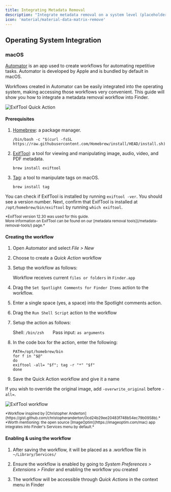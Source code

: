 ```yaml
---
title: Integrating Metadata Removal
description: "Integrate metadata removal on a system level (placeholder desc.)"
icon: 'material/material-data-matrix-remove'
---
```


## Operating System Integration

### macOS

[Automator](https://support.apple.com/guide/automator/welcome/mac) is an app used to create workflows for automating repetitive tasks. Automator is developed by Apple and is bundled by default in macOS.

Workflows created in Automator can be easily integrated into the operating system, making accessing those workflows very convenient. This guide will show you how to integrate a metadata removal workflow into Finder.

![ExifTool Quick Action](/assets/img/integrating-metadata-removal/preview-macos.jpg)

#### Prerequisites

1. [Homebrew](https://brew.sh): a package manager.

	```
	/bin/bash -c "$(curl -fsSL https://raw.githubusercontent.com/Homebrew/install/HEAD/install.sh)"
	```
	
2. [ExifTool](https://exiftool.org): a tool for viewing and manipulating image, audio, video, and PDF metadata.

	```
	brew install exiftool
	```

3. [Tag](https://github.com/jdberry/tag/): a tool to manipulate tags on macOS.

	```
	brew install tag
	```

You can check if ExifTool is installed by running `exiftool -ver`. You should see a version number. Next, confirm that ExifTool is installed at `/opt/homebrew/bin/exiftool` by running `which exiftool`.

<small>
*ExifTool version 12.30 was used for this guide.
<br>
More information on ExifTool can be found on our [metadata removal tools](/metadata-removal-tools/) page.*
</small>

#### Creating the workflow

1. Open Automator and select *File > New*

2. Choose to create a *Quick Action* workflow

3. Setup the workflow as follows:

	Workflow receives current `files or folders` in `Finder.app`

4. Drag the `Set Spotlight Comments for Finder Items` action to the workflow.

5. Enter a single space (yes, a space) into the Spotlight comments action.

6. Drag the `Run Shell Script` action to the workflow

7. Setup the action as follows:

	Shell: `/bin/zsh` &nbsp; &nbsp; &nbsp; Pass input: `as arguments`

8. In the code box for the action, enter the following:

	```
	PATH=/opt/homebrew/bin
	for f in "$@"
	do	
	exiftool -all= "$f"; tag -r "*" "$f"
	done
	```

9. Save the Quick Action workflow and give it a name

If you wish to override the original image, add `-overwrite_original` before `-all=`.

![ExifTool workflow](/assets/img/integrating-metadata-removal/workflow.jpg)

<small>
*Workflow inspired by [Christopher Anderton](https://gist.github.com/christopheranderton/0cd24b29ee20483f748b54ec79b0958b).*
<br>
*Worth mentioning: the open source [ImageOptim](https://imageoptim.com/mac) app integrates into Finder's Services menu by default.*
</small>

#### Enabling & using the workflow

1. After saving the workflow, it will be placed as a .workflow file in `~/Library/Services/`

2. Ensure the workflow is enabled by going to *System Preferences > Extensions > Finder* and enabling the workflow you created

3. The workflow will be accessible through *Quick Actions* in the context menu in Finder